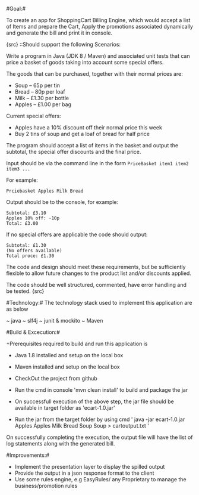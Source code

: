 #Goal:#

To create an app for ShoppingCart Billing Engine, which would accept a list of Items and prepare the Cart, Apply the promotions associated dynamically and generate the bill and print it in console.

{src}
::Should support the following Scenarios:

Write a program in Java (JDK 8 / Maven) and associated unit tests that
can price a basket of goods taking into account some special offers.

The goods that can be purchased, together with their normal prices are:

-   Soup – 65p per tin
-   Bread – 80p per loaf
-   Milk – £1.30 per bottle
-   Apples – £1.00 per bag

Current special offers:

-   Apples have a 10% discount off their normal price this week
-   Buy 2 tins of soup and get a loaf of bread for half price

The program should accept a list of items in the basket and output the
subtotal, the special offer discounts and the final price.

Input should be via the command line in the form
`PriceBasket item1 item2 item3 ...`

For example:

    Prciebasket Apples Milk Bread

Output should be to the console, for example:

    Subtotal: £3.10
    Apples 10% off: -10p
    Total: £3.00
    
If no special offers are applicable the code should output:

    Subtotal: £1.30
    (No offers available)
    Total proce: £1.30

The code and design should meet these requirements, but be sufficiently
flexible to allow future changes to the product list and/or discounts
applied.

The code should be well structured, commented, have error handling
and be tested.
{src}


#Technology:#
The technology stack used to implement this application are as below

~ java
~ slf4j
~ junit & mockito
~ Maven

#Build & Excecution:#

+Prerequisites required to build and run this application is
- Java 1.8 installed and setup on the local box
- Maven installed and setup on the local box

- CheckOut the project from github
- Run the cmd in console 'mvn clean install' to build and package the jar
- On successfull execution of the above step, the jar file should be available in target folder as 'ecart-1.0.jar'
- Run the jar from the target folder by using cmd ' java -jar ecart-1.0.jar Apples Apples Milk Bread Soup Soup > cartoutput.txt '

On successfully completing the execution, the output file will have the list of log statements along with the generated bill.

#Improvements:#

- Implement the presentation layer to display the spilled output
- Provide the output in a json response format to the client
- Use some rules engine, e.g EasyRules/ any Proprietary to manage the business/promotion rules



